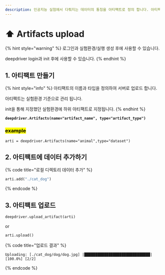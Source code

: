 ```yaml
---
description: 인공지능 실험에서 다뤄지는 데이터의 통칭을 아티팩트로 정의 합니다. 아티팩트를 업로드 하여 체계적으로 관리해 보세요.
---
```


# ⬆ Artifacts upload

{% hint style="warning" %}
로그인과 실험환경/실행 생성 후에 사용할 수 있습니다.

deepdriver login과 init 후에 사용할 수 있습니다.
{% endhint %}

## 1. 아티팩트 만들기

{% hint style="info" %}
아티팩트의 이름과 타입을 정의하여 서버로 업로드 합니다.

아티팩트는 실험환경 기준으로 관리 됩니다.

init을 통해 지정했던 실험환경에 하위 아티팩트로 지정됩니다.
{% endhint %}

<pre class="language-python"><code class="lang-python"><strong>deepdriver.Artifacts(name="artifact_name", type="artifact_type")
</strong></code></pre>

### <mark style="background-color:yellow;">example</mark>

```
arti = deepdriver.Artifacts(name="animal",type="dataset")
```

## 2. 아티팩트에 데이터 추가하기

{% code title="로컬 디렉토리 데이터 추가" %}
```python
arti.add("./cat_dog")
```
{% endcode %}

## 3. 아티팩트 업로드

```python
deepdriver.upload_artifact(arti)
```

or

```python
arti.upload()
```

{% code title="업로드 결과" %}
```
Uploading: [./cat_dog/dog/dog.jpg] |██████████████████████████████| [100.0%] [2/2]
```
{% endcode %}
